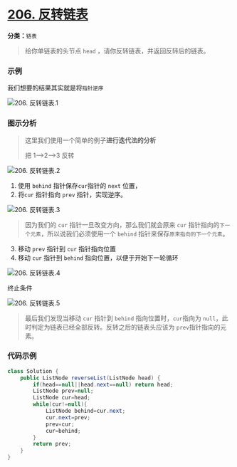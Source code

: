 # [206. 反转链表](https://leetcode-cn.com/problems/reverse-linked-list/)

**分类：**`链表`

> 给你单链表的头节点 `head` ，请你反转链表，并返回反转后的链表。

### 示例

我们想要的结果其实就是将`指针逆序`

![206. 反转链表.1](http://drawbed.itlearn.club/uPic/206.%20%E5%8F%8D%E8%BD%AC%E9%93%BE%E8%A1%A8.1.png)

### 图示分析

> 这里我们使用一个简单的例子**进行迭代法的分析**
>
> 把 1——>2——>3 反转

![206. 反转链表.2](http://drawbed.itlearn.club/uPic/206.%20%E5%8F%8D%E8%BD%AC%E9%93%BE%E8%A1%A8.2.png)

1. 使用 `behind` 指针保存`cur`指针的 `next` 位置，
2. 将`cur` 指针指向 `prev` 指针，实现逆序。

![206. 反转链表.3](http://drawbed.itlearn.club/uPic/206.%20%E5%8F%8D%E8%BD%AC%E9%93%BE%E8%A1%A8.3.png)

> 因为我们的 `cur` 指针一旦改变方向，那么我们就会原来 `cur` 指针指向的`下一个元素`，所以说我们必须使用一个 `behind` 指针来保存`原来指向的下一个元素`。

3. 移动 `prev` 指针到 `cur` 指针指向位置
4. 移动 `cur` 指针到 `behind` 指向位置，以便于开始下一轮循环

![206. 反转链表.4](http://drawbed.itlearn.club/uPic/206.%20%E5%8F%8D%E8%BD%AC%E9%93%BE%E8%A1%A8.4.png)

终止条件

![206. 反转链表.5](http://drawbed.itlearn.club/uPic/206.%20%E5%8F%8D%E8%BD%AC%E9%93%BE%E8%A1%A8.5.png)

> 最后我们发现当移动 `cur` 指针到 `behind` 指向位置时，`cur`指向为 `null`，此时判定为链表已经全部反转。反转之后的链表头应该为 `prev`指针指向的元素。

### 代码示例

```java
class Solution {
    public ListNode reverseList(ListNode head) {
        if(head==null||head.next==null) return head;
        ListNode prev=null;
        ListNode cur=head;
        while(cur!=null){
            ListNode behind=cur.next;
            cur.next=prev;
            prev=cur;
            cur=behind;
        }
        return prev;
    }
}
```













